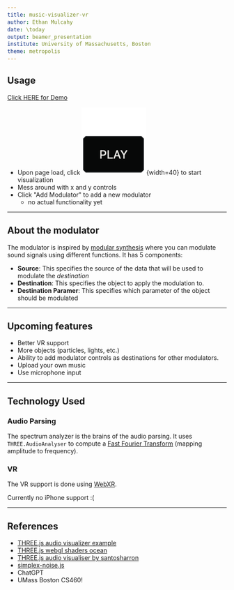 ```yaml
---
title: music-visualizer-vr
author: Ethan Mulcahy
date: \today
output: beamer_presentation
institute: University of Massachusetts, Boston
theme: metropolis
---
```


## Usage

[Click HERE for Demo](https://ethab83.github.io/music-visualizer-vr/)

- Upon page load, click ![play button](play_button.png){width=40} to start visualization
- Mess around with x and y controls
- Click "Add Modulator" to add a new modulator
    - no actual functionality yet

---

## About the modulator

The modulator is inspired by [modular synthesis](https://en.wikipedia.org/wiki/Modular_synthesizer) where you can modulate sound signals using different functions. It has 5 components:

- **Source**: This specifies the source of the data that will be used to modulate the *destination*
- **Destination**: This specifies the object to apply the modulation to.
- **Destination Paramer**: This specifies which parameter of the object should be modulated

---

## Upcoming features

- Better VR support
- More objects (particles, lights, etc.)
- Ability to add modulator controls as destinations for other modulators.
- Upload your own music
- Use microphone input

---

## Technology Used

### Audio Parsing

The spectrum analyzer is the brains of the audio parsing. It uses `THREE.AudioAnalyser` to compute a [Fast Fourier Transform](https://en.wikipedia.org/wiki/Fast_Fourier_transform) (mapping amplitude to frequency).

### VR

The VR support is done using [WebXR](https://developer.mozilla.org/en-US/docs/Web/API/WebXR_Device_API).

Currently no iPhone support :(

---

## References

- [THREE.js audio visualizer example](https://github.com/mrdoob/three.js/blob/master/examples/webaudio_visualizer.html)
- [THREE.js webgl shaders ocean](https://github.com/mrdoob/three.js/blob/master/examples/webgl_shaders_ocean.html)
- [THREE.js audio visualiser by santosharron](https://github.com/santosharron/audio-visualizer-three-js)
- [simplex-noise.js](https://29a.ch/simplex-noise/docs/index.html#400)
- ChatGPT
- UMass Boston CS460!
